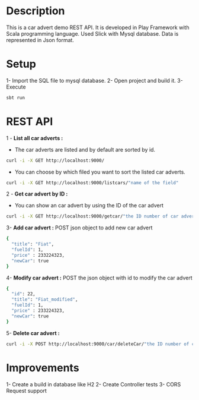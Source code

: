 # Description 

This is a car advert demo REST API. It is developed in Play Framework with Scala programming language.
Used Slick with Mysql database. Data is represented in Json format.

# Setup

1- Import the SQL file to mysql database.
2- Open project and build it.
3- Execute 
```bash
sbt run
```

# REST API 

1 - <b>List all car adverts :</b> 
  - The car adverts are listed and by default are sorted by id.
```bash
curl -i -X GET http://localhost:9000/
```

  - You can choose by which filed you want to sort the listed car adverts.
```bash
curl -i -X GET http://localhost:9000/listcars/"name of the field"
```

2 - <b>Get car advert by ID :</b>
  - You can show an car advert by using the ID of the car advert
  ```bash
curl -i -X GET http://localhost:9000/getcar/"the ID number of car advert"
```

3- <b>Add car advert :</b>
POST json object to add new car advert
  ```bash
{
	"title": "Fiat",
	"fuelId": 1,
	"price" : 233224323,
	"newCar": true
}
```

4- <b>Modify car advert :</b>
POST the json object with id to modify the car advert
  ```bash
{
	"id": 22,
	"title": "Fiat_modified",
	"fuelId": 1,
	"price" : 233224323,
	"newCar": true
}
```

5- <b>Delete car advert :</b>
  ```bash
curl -i -X POST http://localhost:9000/car/deleteCar/"the ID number of car advert"
```


# Improvements
1- Create a build in database like H2
2- Create Controller tests
3- CORS Request support
